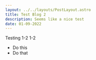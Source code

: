 ```yaml
---
layout: ../../layouts/PostLayout.astro
title: Test Blog 2
description: Seems like a nice test
date: 01-09-2022
---
```


Testing 1-2 1-2

- Do this
- Do that
